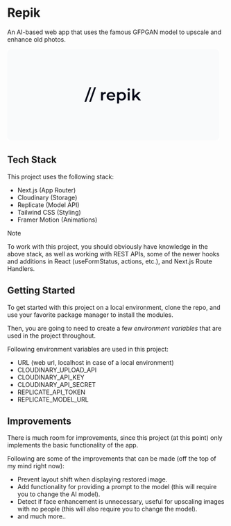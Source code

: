 # Repik

An AI-based web app that uses the famous GFPGAN model to upscale and enhance old photos.

![Repik Logo](public/assets/repik.png)

## Tech Stack

This project uses the following stack:

- Next.js (App Router)
- Cloudinary (Storage)
- Replicate (Model API)
- Tailwind CSS (Styling)
- Framer Motion (Animations)

> [!NOTE]
> To work with this project, you should obviously have knowledge in the
> above stack, as well as working with REST APIs, some of the newer hooks and
> additions in React (useFormStatus, actions, etc.), and Next.js Route Handlers.

## Getting Started

To get started with this project on a local environment, clone the repo, and use
your favorite package manager to install the modules.

Then, you are going to need to create a few _environment variables_ that are used
in the project throughout.

Following environment variables are used in this project:

- URL (web url, localhost in case of a local environment)
- CLOUDINARY_UPLOAD_API
- CLOUDINARY_API_KEY
- CLOUDINARY_API_SECRET
- REPLICATE_API_TOKEN
- REPLICATE_MODEL_URL

## Improvements

There is much room for improvements, since this project (at this point) only
implements the basic functionality of the app.

Following are some of the improvements that can be made (off the top of my mind
right now):

- Prevent layout shift when displaying restored image.
- Add functionality for providing a prompt to the model (this will require you
  to change the AI model).
- Detect if face enhancement is unnecessary, useful for upscaling images with no
  people (this will also require you to change the model).
- and much more..
